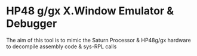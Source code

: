 # HP48 g/gx X.Window Emulator & Debugger

The aim of this tool is to mimic the Saturn Processor & HP48g/gx hardware to decompile assembly code & sys-RPL calls
